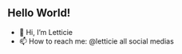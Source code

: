 ## Hello World!
- 👋 Hi, I’m Letticie
- 📫 How to reach me: @letticie all social medias

<!---
letticie/letticie is a ✨ special ✨ repository because its `README.md` (this file) appears on your GitHub profile.
You can click the Preview link to take a look at your changes.
--->
